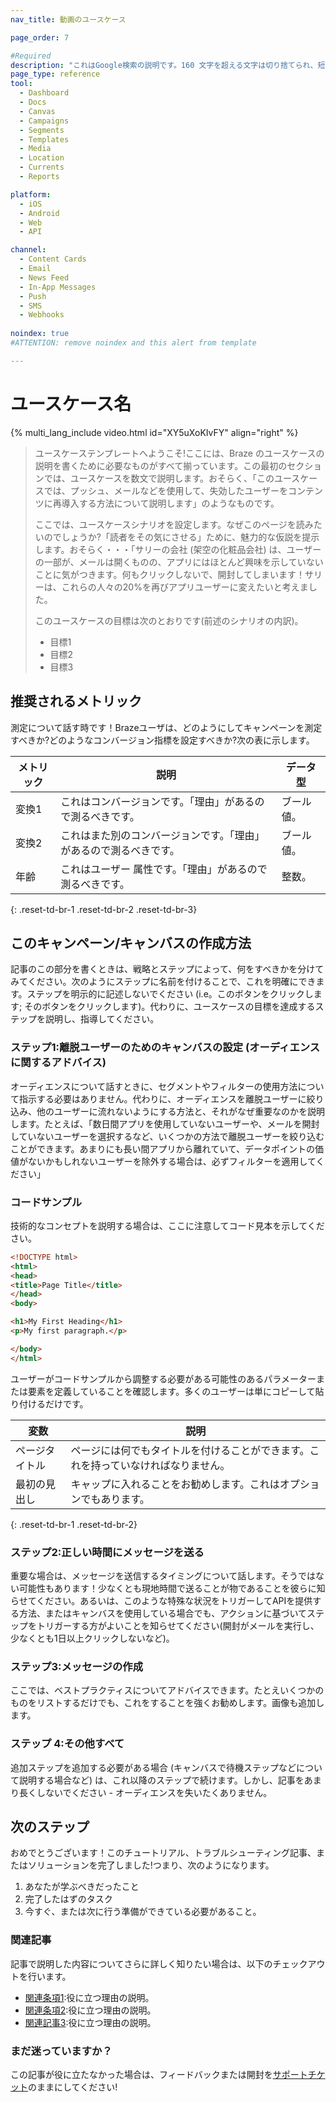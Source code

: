 ```yaml
---
nav_title: 動画のユースケース

page_order: 7

#Required
description: "これはGoogle検索の説明です。160 文字を超える文字は切り捨てられ、短く保ちます。"
page_type: reference
tool:
  - Dashboard
  - Docs
  - Canvas
  - Campaigns
  - Segments
  - Templates
  - Media
  - Location
  - Currents
  - Reports

platform:
  - iOS
  - Android
  - Web
  - API

channel:
  - Content Cards
  - Email
  - News Feed
  - In-App Messages
  - Push
  - SMS
  - Webhooks
  
noindex: true
#ATTENTION: remove noindex and this alert from template

---
```


# ユースケース名

{% multi_lang_include video.html id="XY5uXoKIvFY" align="right" %}

> ユースケーステンプレートへようこそ!ここには、Braze のユースケースの説明を書くために必要なものがすべて揃っています。この最初のセクションでは、ユースケースを数文で説明します。おそらく、「このユースケースでは、プッシュ、メールなどを使用して、失効したユーザーをコンテンツに再導入する方法について説明します」のようなものです。
>
> ここでは、ユースケースシナリオを設定します。なぜこのページを読みたいのでしょうか?「読者をその気にさせる」ために、魅力的な仮説を提示します。おそらく・・・「サリーの会社 (架空の化粧品会社) は、ユーザーの一部が、メールは開くものの、アプリにはほとんど興味を示していないことに気がつきます。何もクリックしないで、開封してしまいます！サリーは、これらの人々の20%を再びアプリユーザーに変えたいと考えました。
>
> このユースケースの目標は次のとおりです(前述のシナリオの内訳)。
> - 目標1
> - 目標2
> - 目標3


## 推奨されるメトリック

測定について話す時です！Brazeユーザは、どのようにしてキャンペーンを測定すべきか?どのようなコンバージョン指標を設定すべきか?次の表に示します。

| メトリック | 説明 | データ型 |
| ------ | ----------- | --------- |
| 変換1 | これはコンバージョンです。「理由」があるので測るべきです。 | ブール値。 |
| 変換2 | これはまた別のコンバージョンです。「理由」があるので測るべきです。 | ブール値。 |
| 年齢 | これはユーザー 属性です。「理由」があるので測るべきです。 | 整数。 |
{: .reset-td-br-1 .reset-td-br-2 .reset-td-br-3}

## このキャンペーン/キャンバスの作成方法

記事のこの部分を書くときは、戦略とステップによって、何をすべきかを分けてみてください。次のようにステップに名前を付けることで、これを明確にできます。ステップを明示的に記述しないでください (i.e。このボタンをクリックします; そのボタンをクリックします)。代わりに、ユースケースの目標を達成するステップを説明し、指導してください。

### ステップ1:離脱ユーザーのためのキャンバスの設定 (オーディエンスに関するアドバイス)

オーディエンスについて話すときに、セグメントやフィルターの使用方法について指示する必要はありません。代わりに、オーディエンスを離脱ユーザーに絞り込み、他のユーザーに流れないようにする方法と、それがなぜ重要なのかを説明します。たとえば、「数日間アプリを使用していないユーザーや、メールを開封していないユーザーを選択するなど、いくつかの方法で離脱ユーザーを絞り込むことができます。あまりにも長い間アプリから離れていて、データポイントの価値がないかもしれないユーザーを除外する場合は、必ずフィルターを適用してください」


### コードサンプル

技術的なコンセプトを説明する場合は、ここに注意してコード見本を示してください。

```html
<!DOCTYPE html>
<html>
<head>
<title>Page Title</title>
</head>
<body>

<h1>My First Heading</h1>
<p>My first paragraph.</p>

</body>
</html>
```

ユーザーがコードサンプルから調整する必要がある可能性のあるパラメーターまたは要素を定義していることを確認します。多くのユーザーは単にコピーして貼り付けるだけです。

| 変数 | 説明 |
| -------- | ----------- |
| ページタイトル | ページには何でもタイトルを付けることができます。これを持っていなければなりません。 |
| 最初の見出し | キャップに入れることをお勧めします。これはオプションでもあります。 |
{: .reset-td-br-1 .reset-td-br-2}


### ステップ2:正しい時間にメッセージを送る

重要な場合は、メッセージを送信するタイミングについて話します。そうではない可能性もあります！少なくとも現地時間で送ることが物であることを彼らに知らせてください。あるいは、このような特殊な状況をトリガーしてAPIを提供する方法、またはキャンバスを使用している場合でも、アクションに基づいてステップをトリガーする方がよいことを知らせてください(開封がメールを実行し、少なくとも1日以上クリックしないなど)。

### ステップ3:メッセージの作成

ここでは、ベストプラクティスについてアドバイスできます。たとえいくつかのものをリストするだけでも、これをすることを強くお勧めします。画像も追加します。

### ステップ 4:その他すべて

追加ステップを追加する必要がある場合 (キャンバスで待機ステップなどについて説明する場合など) は、これ以降のステップで続けます。しかし、記事をあまり長くしないでください - オーディエンスを失いたくありません。


## 次のステップ

おめでとうございます！このチュートリアル、トラブルシューティング記事、またはソリューションを完了しました!つまり、次のようになります。
1. あなたが学ぶべきだったこと
2. 完了したはずのタスク
3. 今すぐ、または次に行う準備ができている必要があること。

### 関連記事

記事で説明した内容についてさらに詳しく知りたい場合は、以下のチェックアウトを行います。
- [関連条項1](#solution-1):役に立つ理由の説明。
- [関連条項2](#solution-2):役に立つ理由の説明。
- [関連記事3](#solution-3):役に立つ理由の説明。

### まだ迷っていますか？

この記事が役に立たなかった場合は、フィードバックまたは開封を[サポートチケット][support]のままにしてください!

[support]: {{site.baseurl}}/braze_support/
